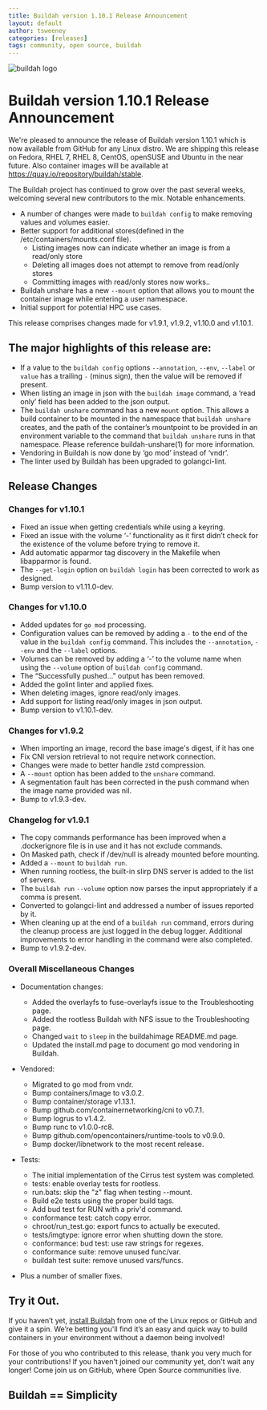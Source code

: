 ```yaml
---
title: Buildah version 1.10.1 Release Announcement
layout: default
author: tsweeney
categories: [releases]
tags: community, open source, buildah
---
```

![buildah logo](https://buildah.io/images/buildah.png)

# Buildah version 1.10.1 Release Announcement

We're pleased to announce the release of Buildah version 1.10.1 which is now available from GitHub for any Linux distro.  We are shipping this release on Fedora, RHEL 7, RHEL 8, CentOS, openSUSE and Ubuntu in the near future.  Also container images will be available at https://quay.io/repository/buildah/stable.

The Buildah project has continued to grow over the past several weeks, welcoming several new contributors to the mix.  Notable enhancements.
  * A number of changes were made to `buildah config` to make removing values and volumes easier.
  * Better support for additional stores(defined in the /etc/containers/mounts.conf file).
    * Listing images now can indicate whether an image is from a read/only store
    * Deleting all images does not attempt to remove from read/only stores
    * Committing images with read/only stores now works..
  * Buildah unshare has a new `--mount` option that allows you to mount the container image while entering a user namespace.
  * Initial support for potential HPC use cases.

<!--readmore-->

This release comprises changes made for v1.9.1, v1.9.2, v1.10.0 and v1.10.1.

## The major highlights of this release are:
* If a value to the `buildah config` options `--annotation`, `--env`, `--label` or `value` has a trailing `-` (minus sign), then the value will be removed if present.
* When listing an image in json with the `buildah image` command, a ‘read only’ field has been added to the json output.
* The `buildah unshare` command has a new `mount` option.  This allows a build container to be mounted in the namespace that `buildah unshare` creates, and the path of the container’s mountpoint to be provided in an environment variable to the command that `buildah unshare` runs in that namespace.  Please reference buildah-unshare(1) for more information.
* Vendoring in Buildah is now done by ‘go mod’ instead of ‘vndr’.
* The linter used by Buildah has been upgraded to golangci-lint.

## Release Changes

### Changes for v1.10.1
  * Fixed an issue when getting credentials while using a keyring.
  * Fixed an issue with the volume ‘-’ functionality as it first didn’t check for the existence of the volume before trying to remove it.
  * Add automatic apparmor tag discovery in the Makefile when libapparmor is found.
  * The `--get-login` option on `buildah login` has been corrected to work as designed.
  * Bump version to v1.11.0-dev.

### Changes for v1.10.0
  * Added updates for `go mod` processing.
  * Configuration values can be removed by adding a `-` to the end of the value in the `buildah config` command.  This includes the `--annotation`, `--env` and the `--label` options.
  * Volumes can be removed by adding a ‘-’ to the volume name when using the `--volume` option of `buildah config` command.
  * The “Successfully pushed…” output has been removed.
  * Added the golint linter and applied fixes.
  * When deleting images, ignore read/only images.
  * Add support for listing read/only images in json output.
  * Bump version to v1.10.1-dev.

### Changes for v1.9.2
  * When importing an image, record the base image's digest, if it has one
  * Fix CNI version retrieval to not require network connection.
  * Changes were made to better handle zstd compression.
  * A `--mount` option has been added to the `unshare` command.
  * A segmentation fault has been corrected in the push command when the image name provided was nil.
  * Bump to v1.9.3-dev.

### Changelog for v1.9.1
  * The copy commands performance has been improved when a .dockerignore file is in use and it has not exclude commands.
  * On Masked path, check if /dev/null is already mounted before mounting.
  * Added a  `--mount` to `buildah run`.
  * When running rootless, the built-in slirp DNS server is added to the list of servers.
  * The `buildah run` `--volume` option now parses the input appropriately if a comma is present.
  * Converted to golangci-lint and addressed a number of issues reported by it.
  * When cleaning up at the end of a `buildah run` command, errors during the cleanup process are just logged in the debug logger.  Additional improvements to error handling in the command were also completed.
  * Bump to v1.9.2-dev.


### Overall Miscellaneous Changes  
* Documentation changes:
  * Added the overlayfs to fuse-overlayfs issue to the Troubleshooting page.
  * Added the rootless Buildah with NFS issue to the Troubleshooting page.
  * Changed `wait` to `sleep` in the buildahimage README.md page.
  * Updated the install.md page to document go mod vendoring in Buildah.

* Vendored:
  * Migrated to go mod from vndr.
  * Bump containers/image to v3.0.2.
  * Bump container/storage v1.13.1.
  * Bump github.com/containernetworking/cni to v0.7.1.
  * Bump logrus to v1.4.2.
  * Bump runc to v1.0.0-rc8.
  * Bump github.com/opencontainers/runtime-tools to v0.9.0.
  * Bump docker/libnetwork to the most recent release.

* Tests:
  * The initial implementation of the Cirrus test system was completed.
  * tests: enable overlay tests for rootless.
  * run.bats: skip the "z" flag when testing --mount.
  * Build e2e tests using the proper build tags.
  * Add bud test for RUN with a priv'd command.
  * conformance test: catch copy error.
  * chroot/run_test.go: export funcs to actually be executed.
  * tests/imgtype: ignore error when shutting down the store.
  * conformance: bud test: use raw strings for regexes.
  * conformance suite: remove unused func/var.
  * buildah test suite: remove unused vars/funcs.

* Plus a number of smaller fixes.

## Try it Out.

If you haven’t yet, [install Buildah](https://github.com/containers/buildah/blob/main/install.md) from one of the Linux repos or GitHub and give it a spin.  We’re betting you'll find it’s an easy and quick way to build containers in your environment without a daemon being involved!

For those of you who contributed to this release, thank you very much for your contributions!  If you haven't joined our community yet, don't wait any longer!  Come join us on GitHub, where Open Source communities live.

## Buildah == Simplicity
